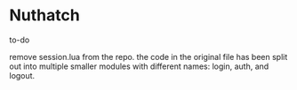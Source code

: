 # Nuthatch


to-do

remove session.lua from the repo. the code in the original file has been split out into multiple smaller modules with different names: login, auth, and logout.

